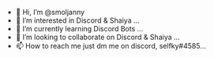 - 👋 Hi, I’m @smoljanny
- 👀 I’m interested in Discord & Shaiya ...
- 🌱 I’m currently learning Discord Bots ...
- 💞️ I’m looking to collaborate on Discord & Shaiya ...
- 📫 How to reach me just dm me on discord, selfky#4585...

<!---
smoljanny/smoljanny is a ✨ special ✨ repository because its `README.md` (this file) appears on your GitHub profile.
You can click the Preview link to take a look at your changes.
--->
